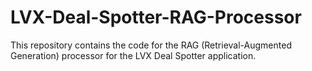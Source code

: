 # LVX-Deal-Spotter-RAG-Processor

This repository contains the code for the RAG (Retrieval-Augmented Generation) processor for the LVX Deal Spotter application.